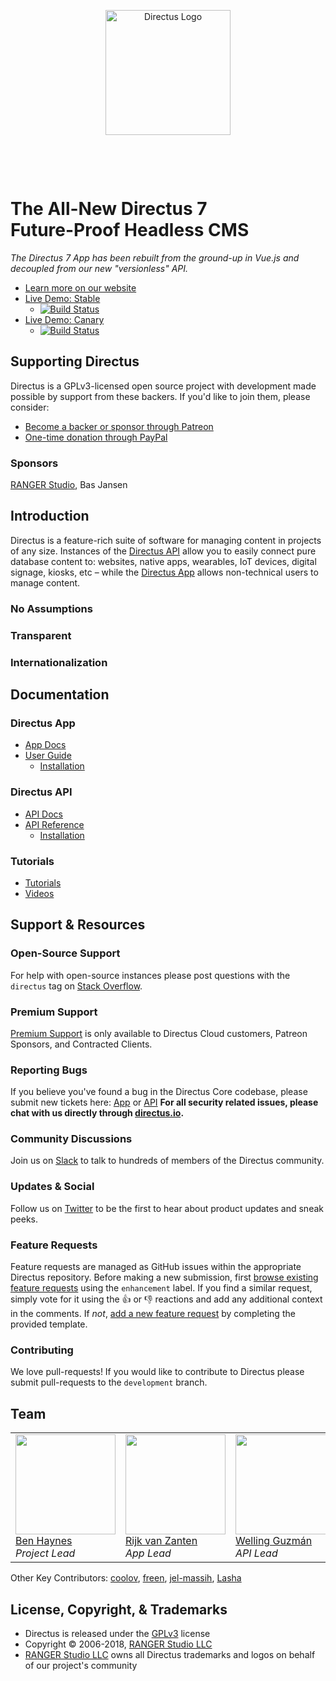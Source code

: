 <p align="center"><a href="https://directus.io" target="_blank" rel="noopener noreferrer"><img src="https://user-images.githubusercontent.com/522079/43096167-3a1b1118-8e86-11e8-9fb2-7b4e3b1368bc.png" width="200" alt="Directus Logo"/></a></p>
<p>&nbsp;</p>
<p>&nbsp;</p>

# The All-New Directus 7<br>Future-Proof Headless CMS

_The Directus 7 App has been rebuilt from the ground-up in Vue.js and decoupled from our new "versionless" API._

* [Learn more on our website](https://directus.io)
* [Live Demo: Stable](https://demo-api.directus.app)
  * [![Build Status](https://semaphoreci.com/api/v1/directus/api/branches/build/badge.svg)](https://semaphoreci.com/directus/api)
* [Live Demo: Canary](https://next.demo-api.directus.app)
  * [![Build Status](https://semaphoreci.com/api/v1/directus/api-next/branches/master/badge.svg)](https://semaphoreci.com/directus/api-next)

## Supporting Directus

Directus is a GPLv3-licensed open source project with development made possible by support from these backers. If you'd like to join them, please consider:

* [Become a backer or sponsor through Patreon](https://www.patreon.com/directus)
* [One-time donation through PayPal](https://paypal.com/directus)

### Sponsors

[RANGER Studio](http://rangerstudio.com), Bas Jansen

## Introduction

Directus is a feature-rich suite of software for managing content in projects of any size. Instances of the [Directus API](https://github.com/directus/api) allow you to easily connect pure database content to: websites, native apps, wearables, IoT devices, digital signage, kiosks, etc – while the [Directus App](https://github.com/directus/app) allows non-technical users to manage content. 

### No Assumptions

### Transparent

### Internationalization

## Documentation

### Directus App

* [App Docs](https://docs.directus.io)
* [User Guide](https://docs.directus.io)
   * [Installation](https://docs.directus.io)

### Directus API

* [API Docs](https://docs.directus.io)
* [API Reference](https://docs.directus.io)
   * [Installation](https://docs.directus.io)

### Tutorials

* [Tutorials](https://medium.com/directus)
* [Videos](https://www.youtube.com/playlist?list=PLD--x9rY3ZL31stRPkA4FdGC4idIM-8-d)

## Support & Resources

### Open-Source Support

For help with open-source instances please post questions with the `directus` tag on [Stack Overflow](https://stackoverflow.com/questions/tagged/directus).

### Premium Support

[Premium Support](https://directus.io) is only available to Directus Cloud customers, Patreon Sponsors, and Contracted Clients.

### Reporting Bugs

If you believe you've found a bug in the Directus Core codebase, please submit new tickets here: [App](https://github.com/directus/app/issues/new?template=Bug_report.md) or [API](https://github.com/directus/api/issues/new?template=Bug_report.md)
**For all security related issues, please chat with us directly through [directus.io](https://directus.io/).**

### Community Discussions

Join us on [Slack](https://slack.directus.io) to talk to hundreds of members of the Directus community.

### Updates & Social

Follow us on [Twitter](https://twitter.com/directus) to be the first to hear about product updates and sneak peeks.

### Feature Requests

Feature requests are managed as GitHub issues within the appropriate Directus repository. Before making a new submission, first [browse existing feature requests](https://github.com/directus/api/issues?q=is%3Aissue+is%3Aopen+sort%3Areactions-%2B1-desc+label%3Aenhancement) using the `enhancement` label. If you find a similar request, simply vote for it using the :+1: or :-1: reactions and add any additional context in the comments. If _not_, [add a new feature request](https://github.com/directus/api/issues/new?template=Feature_request.md) by completing the provided template.

### Contributing

We love pull-requests! If you would like to contribute to Directus please submit pull-requests to the `development` branch.

## Team

<table>
   <tr>
      <td>
         <a href="https://github.com/benhaynes"><img width="160px" src="https://user-images.githubusercontent.com/522079/42234532-dfa61084-7ec2-11e8-96df-23aa48c6d450.jpg"><br>
         Ben Haynes</a><br>
         <i>Project Lead</i>
      </td>
      <td>
         <a href="https://github.com/rijkvanzanten"><img width="160px" src="https://user-images.githubusercontent.com/522079/42234533-dfb6039a-7ec2-11e8-950c-04b34d47d6e4.jpg"><br>
         Rijk van Zanten</a><br>
         <i>App Lead</i>
      </td>
      <td>
         <a href="https://github.com/wellingguzman"><img width="160px" src="https://user-images.githubusercontent.com/522079/42234534-dfc56d1c-7ec2-11e8-94ca-7b422788d6cd.jpg"><br>
         Welling Guzmán</a><br>
         <i>API Lead</i>
      </td>
   </tr>
</table>

Other Key Contributors: [coolov](https://github.com/coolov), [freen](https://github.com/freen), [jel-massih](https://github.com/jel-massih), [Lasha](https://github.com/Lasha)

## License, Copyright, & Trademarks

* Directus is released under the [GPLv3](http://www.gnu.org/copyleft/gpl.html) license
* Copyright © 2006-2018, [RANGER Studio LLC](http://rngr.org/)
* [RANGER Studio LLC](http://rngr.org/) owns all Directus trademarks and logos on behalf of our project's community
